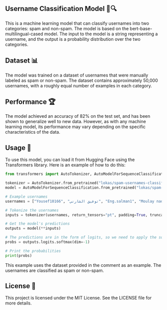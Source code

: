 ## Username Classification Model 👤🔍

This is a machine learning model that can classify usernames into two categories: spam and non-spam. The model is based on the bert-base-multilingual-cased model. The input to the model is a string representing a username, and the output is a probability distribution over the two categories.

## Dataset 📊

The model was trained on a dataset of usernames that were manually labeled as spam or non-spam. The dataset contains approximately 50,000 usernames, with a roughly equal number of examples in each category.

## Performance 🏆

The model achieved an accuracy of 82% on the test set, and has been shown to generalize well to new data. However, as with any machine learning model, its performance may vary depending on the specific characteristics of the data.



## Usage 🚀
To use this model, you can load it from Hugging Face using the Transformers library. Here is an example of how to do this:

```python
from transformers import AutoTokenizer, AutoModelForSequenceClassification

tokenizer = AutoTokenizer.from_pretrained("lokas/spam-usernames-classifier")
model = AutoModelForSequenceClassification.from_pretrained("lokas/spam-usernames-classifier")

# Example usernames
usernames = ["Yousef10166", "توفيق الشارني", "Eng.salman1", "Moulay nadjem ALLOUAOUI", "Mmaarwa111", "Abdouflih99", "loka"]

# Tokenize the usernames
inputs = tokenizer(usernames, return_tensors="pt", padding=True, truncation=True)

# Get the model's predictions
outputs = model(**inputs)

# The predictions are in the form of logits, so we need to apply the softmax function to convert them to probabilities
probs = outputs.logits.softmax(dim=-1)

# Print the probabilities
print(probs)
```
This example uses the dataset provided in the comment as an example. The usernames are classified as spam or non-spam.

## License 📝

This project is licensed under the MIT License. See the LICENSE file for more details.
